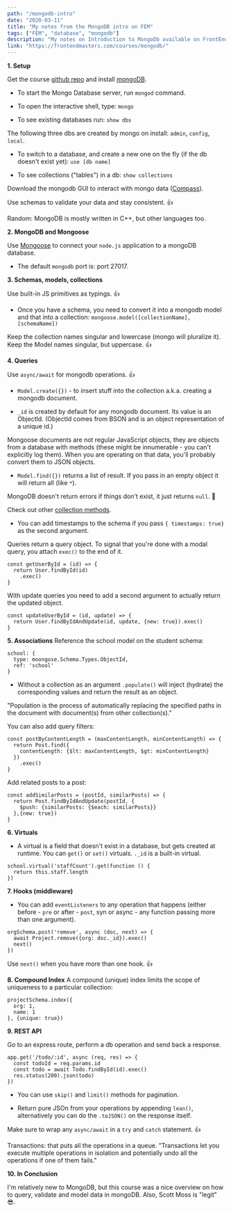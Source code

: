 ```yaml
---
path: "/mongodb-intro"
date: "2020-03-11"
title: "My notes from the MongoDB intro on FEM"
tags: ["FEM", "database", "mongodb"]
description: "My notes on Introduction to MongoDb available on FrontEndMasters."
link: "https://frontendmasters.com/courses/mongodb/"
---
```


**1. Setup**

Get the course [github repo](https://github.com/FrontendMasters/intro-mongo-db) and install [mongoDB](https://docs.mongodb.com/manual/administration/install-community/).

- To start the Mongo Database server, run `mongod` command.

- To open the interactive shell, type: `mongo`

- To see existing databases run: `show dbs`

The following three dbs are created by mongo on install: `admin`, `config`, `local`.

- To switch to a database, and create a new one on the fly (if the db doesn't exist yet): `use [db name]`

- To see collections ("tables") in a db: `show collections`

Download the mongodb GUI to interact with mongo data ([Compass](https://www.mongodb.com/download-center/compass)).

Use schemas to validate your data and stay consistent. 👍

Random: MongoDB is mostly written in C++, but other languages too.

**2. MongoDB and Mongoose**

Use [Mongoose](https://mongoosejs.com/) to connect your `node.js` application to a mongoDB database.

- The default `mongodb` port is: port 27017.

**3. Schemas, models, collections**

Use built-in JS primitives as typings. 👍

- Once you have a schema, you need to convert it into a mongodb model and that into a collection: `mongoose.model([collectionName], [schemaName])`

Keep the collection names singular and lowercase (mongo will pluralize it). Keep the Model names singular, but uppercase. 👍

**4. Queries**

Use `async/await` for mongodb operations. 👍

- `Model.create({})` - to insert stuff into the collection a.k.a. creating a mongodb document.

- `_id` is created by default for any mongodb document. Its value is an ObjectId. (ObjectId comes from BSON and is an object representation of a unique id.)

Mongoose documents are not regular JavaScript objects, they are objects from a database with methods (these might be innumerable - you can't explicitly log them). When you are operating on that data, you'll probably convert them to JSON objects.

- `Model.find({})` returns a list of result. If you pass in an empty object it will return all (like `*`).

MongoDB doesn't return errors if things don't exist, it just returns `null`. 🤔

Check out other [collection methods](https://docs.mongodb.com/manual/reference/method/js-collection/).

- You can add timestamps to the schema if you pass `{ timestamps: true}` as the second argument.

Queries return a query object. To signal that you're done with a modal query, you attach `exec()` to the end of it.

```
const getUserById = (id) => {
  return User.findById(id)
    .exec()
}
```

With update queries you need to add a second argument to actually return the updated object.

```
const updateUserById = (id, update) => {
  return User.findByIdAndUpdate(id, update, {new: true}).exec()
}
```

**5. Associations**
Reference the school model on the student schema:

```
school: {
  type: moongose.Schema.Types.ObjectId,
  ref: 'school'
}
```

- Without a collection as an argument `.populate()` will inject (hydrate) the corresponding values and return the result as an object.

"Population is the process of automatically replacing the specified paths in the document with document(s) from other collection(s)."

You can also add query filters:

```
const postByContentLength = (maxContentLength, minContentLength) => {
  return Post.find({
    contentLength: {$lt: maxContentLength, $gt: minContentLength}
  })
    .exec()
}
```

Add related posts to a post:

```
const addSimilarPosts = (postId, similarPosts) => {
  return Post.findByIdAndUpdate(postId, {
    $push: {similarPosts: {$each: similarPosts}}
  },{new: true})
}
```

**6. Virtuals**

- A virtual is a field that doesn't exist in a database, but gets created at runtime. You can `get()` or `set()` virtuals. `._id` is a built-in virtual.

```
school.virtual('staffCount').get(function () {
  return this.staff.length
})
```

**7. Hooks (middleware)**

- You can add `eventListeners` to any operation that happens (either before - `pre` or after - `post`, syn or async - any function passing more than one argument).

```
orgSchema.post('remove', async (doc, next) => {
  await Project.remove({org: doc._id}).exec()
  next()
})
```

Use `next()` when you have more than one hook. 👍

**8. Compound Index**
A compound (unique) index limits the scope of uniqueness to a particular collection:

```
projectSchema.index({
  org: 1,
  name: 1
}, {unique: true})
```

**9. REST API**

Go to an express route, perform a db operation and send back a response.

```
app.get('/todo/:id', async (req, res) => {
  const todoId = req.params.id
  const todo = await Todo.findById(id).exec()
  res.status(200).json(todo)
})
```

- You can use `skip()` and `limit()` methods for pagination.

- Return pure JSOn from your operations by appending `lean()`, alternatively you can do the `.toJSON()` on the response itself.

Make sure to wrap any `async/await` in a `try` and `catch` statement. 👍

Transactions: that puts all the operations in a queue. "Transactions let you execute multiple operations in isolation and potentially undo all the operations if one of them fails."

**10. In Conclusion**

I'm relatively new to MongoDB, but this course was a nice overview on how to query, validate and model data in mongoDB. Also, Scott Moss is "legit" 😎.
